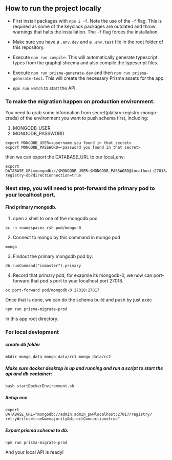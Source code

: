 ## How to run the project locally

- First install packages with `npm i -f`. Note the use of the `-f` flag. This is required as some of the keyclaok packages are outdated and throw warnings that halts the installation. The `-f` flag forces the installation.

- Make sure you have a `.env.dev` and a `.env.test` file in the root folder of this repository.

- Execute `npm run compile`. This will automatically generate typescript types from the graphql shcema and also compile the typescript files.

- Execute `npm run prisma-generate-dev` and then `npm run prisma-generate-test`. This will create the necessary Prisma assets for the app.

- `npm run watch` to start the API.

### To make the migration happen on production environment.

You need to grab some information from secret(platsrv-registry-mongo-creds) of the environment you want to push schema first, including:

1. MONGODB_USER
2. MONGODB_PASSWORD

```
export MONGODB_USER=<username you found in that secret>
export MONGODB_PASSWORD=<password you found in that secret>
```

then we can export the DATABASE_URL to our local_env:

```
export DATABASE_URL=mongodb://$MONGODB_USER:$MONGODB_PASSWORD@localhost:27018/platsrv-registry-db?directConnection=true
```

### Next step, you will need to prot-forward the primary pod to your localhost port.

#### Find primary mongodb.

1. open a shell to one of the mongodb pod

```
oc -n <namespace> rsh pod/mongo-0
```

2. Connect to mongo by this command in mongo pod

```
mongo
```

3. Findout the primary mongodb pod by:

```
db.runCommand("ismaster").primary
```

4. Record that primary pod, for exapmle its mongodb-0, we now can port-forward that pod's port to your localhost port 27018.

```
oc port-forward pod/mongodb-0 27018:27017
```

Once that is done, we can do the schema build and push by just exec

```
npm run prisma-migrate-prod
```

In this app root directory.

### For local devlopment

##### create db folder

```
mkdir mongo_data mongo_data/rc1 mongo_data/rc2
```

##### Make sure docker desktop is up and running and run a script to start the api and db container:

```
bash startDockerEnvironment.sh
```

##### Setup env

```
export DATABASE_URL="mongodb://admin:admin_pw@localhost:27017/registry?retryWrites=true&w=majority&directConnection=true"
```

##### Export prisma schema to db:

```
npm run prisma-migrate-prod
```

And your local API is ready!
